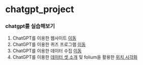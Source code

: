# chatgpt_project
### chatgpt를 실습해보기
 1. ChatGPT를 이용한 웹사이트 [이동](GPT_Web/myhome.html)
 2. ChatGPT를 이용한 퀴즈 프로그램 [이동](GPT_Quiz/quiz.py)
 3. ChatGPT를 이용한 데이터 수집 [이동](GPT_acquisition/20230508_gicon.ipynb)
 4. ChatGPT를 이용한 [데이터 셋 소개](링크) 및 folium을 활용한 [위치 시각화](링크)
